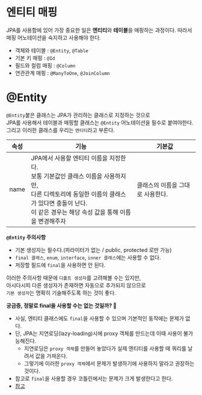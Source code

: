# 엔티티 매핑  
 
JPA를 사용함에 있어 가장 중요한 일은 **엔티티**와 **테이블**을 매핑하는 과정이다. 
따라서 매핑 어노테이션을 숙지하고 사용해야 한다.

* 객체와 테이블 : `@Entity`, `@Table`  
* 기본 키 매핑 : `@Id`
* 필드와 컬럼 매핑 : `@Column`  
* 연관관계 매핑 : `@ManyToOne`, `@JoinColumn`   

# @Entity
`@Entity`붙은 클래스는 JPA가 관리하는 클래스로 지정하는 것으로   
JPA를 사용해서 테이블과 매핑할 클래스는 `@Entity` 어노테이션을 필수로 붙여야한다.   
그리고 이러한 클래스를 우리는 `엔티티`라고 부른다.  

|속성|기능|기본값|
|----|----|------|
|name|JPA에서 사용할 엔티티 이름을 지정한다.<br>보통 기본값인 클래스 이름을 사용하지만,<br>다른 디렉토리에 동일한 이름의 클래스가 있다면 충돌이 난다.<br>이 같은 경우는 해당 속성 값을 통해 이름을 변경해주자|클래스의 이름을 그대로 사용한다.|     

**`@Entity` 주의사항**   
* 기본 생성자는 필수다.(파라미터가 없는 / public, protected 로만 가능)  
* `final 클래스`, `enum`, `interface`, `inner 클래스`에는 사용할 수 없다.   
* 저장할 필드에 `final`을 사용하면 안 된다.    
  
이러한 주의사항 때문에 `디폴트 생성자`를 고려해볼 수는 있지만,      
아시다시피 다른 생성자가 존재하면 자동으로 추가되지 않으므로     
`기본 생성자`는 명확히 기술해주도록 하는 것이 좋다.     
    
**궁금증, 정말로 final을 사용할 수는 없는 것일까? 🤔**   
* 사실, 엔티티 클래스에도 `final`을 사용할 수 있으며 기본적인 동작에는 문제가 없다. 
* 단, JPA는 지연로딩(lazy-loading)시에 proxy 객체를 만드는데 이때 사용이 불가능해진다.   
    * 지연로딩은 `proxy 객체`를 만들어 놓았다가 실제 엔티티를 사용할 때 쿼리를 날려서 값을 가져온다.      
    * 그렇기에 이러한 `proxy 객체`에서 문제가 발생하기에 사용하지 말라고 권장하는 것이다.
* 참고로 `final`을 사용할 경우 코틀린에서는 문제가 크게 발생한다고 한다.        
* [참고](https://effectivesquid.tistory.com/entry/Kotlin-JPA-%EC%82%AC%EC%9A%A9%EC%8B%9C-Entity-%EC%A0%95%EC%9D%98)

